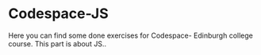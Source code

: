 # Codespace-JS
Here you can find some done exercises for Codespace- Edinburgh college course. This part is about JS..
